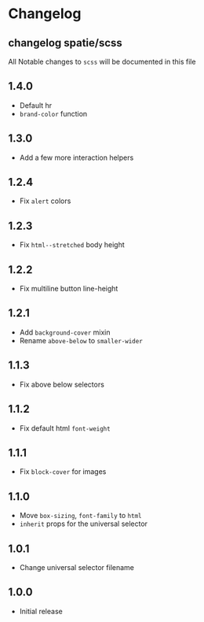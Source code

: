 # Changelog

## changelog spatie/scss

All Notable changes to `scss` will be documented in this file

## 1.4.0
- Default hr
- `brand-color` function

## 1.3.0
- Add a few more interaction helpers

## 1.2.4
- Fix `alert` colors

## 1.2.3
- Fix `html--stretched`  body height

## 1.2.2
- Fix multiline button line-height

## 1.2.1
- Add `background-cover` mixin
- Rename `above-below` to `smaller-wider`

## 1.1.3
- Fix above below selectors

## 1.1.2
- Fix default html `font-weight`

## 1.1.1
- Fix `block-cover` for images

## 1.1.0
- Move `box-sizing`, `font-family` to `html`
- `inherit` props for the universal selector

## 1.0.1
- Change universal selector filename

## 1.0.0
- Initial release